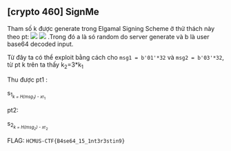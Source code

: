 ## [crypto 460] SignMe

Tham số k được generate trong Elgamal Signing Scheme ở thử thách này theo pt: 
<img src="https://render.githubusercontent.com/render/math?math={k = \sum_{n=1} ^{\infty} a_i b_i}#gh-light-mode-only">
<img src="https://render.githubusercontent.com/render/math?math={\color{white}k = \sum_{n=1} ^{\infty} a_i b_i, k%2b=1,   \text{if phi | k }}#gh-dark-mode-only">
.Trong đó a là só random do server generate và b là user base64 decoded input. 

Từ đây ta có thể exploit bằng cách cho `msg1 = b'01'*32` và `msg2 = b'03'*32`, từ pt k trên ta thấy k<sub>2</sub>=3*k<sub>1</sub>

Thu được pt1 : 

s<sub>1<sub>*k = H(msg<sub>1</sub>) - x*r<sub>1</sub>

pt2:
  
s<sub>2<sub>*k = H(msg<sub>2</sub>) - x*r<sub>2</sub>

FLAG: `HCMUS-CTF{B4se64_15_1nt3r3stin9}`
